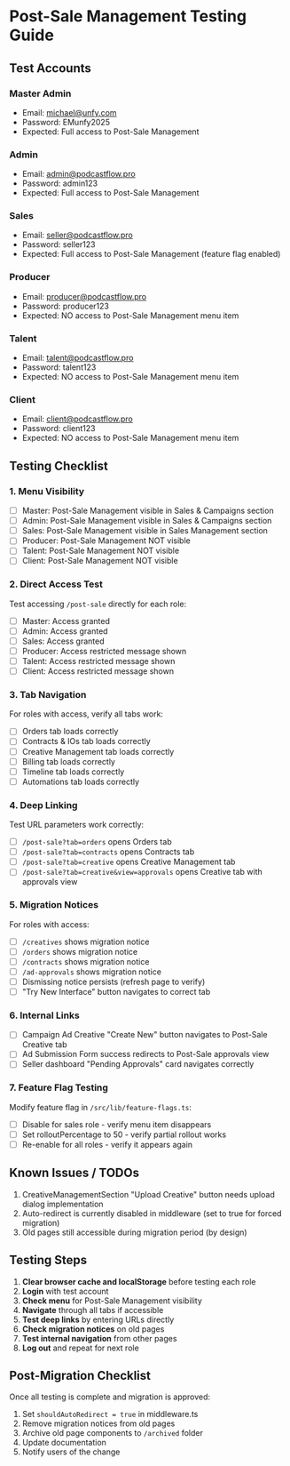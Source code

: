 # Post-Sale Management Testing Guide

## Test Accounts

### Master Admin
- Email: michael@unfy.com
- Password: EMunfy2025
- Expected: Full access to Post-Sale Management

### Admin
- Email: admin@podcastflow.pro  
- Password: admin123
- Expected: Full access to Post-Sale Management

### Sales
- Email: seller@podcastflow.pro
- Password: seller123
- Expected: Full access to Post-Sale Management (feature flag enabled)

### Producer
- Email: producer@podcastflow.pro
- Password: producer123
- Expected: NO access to Post-Sale Management menu item

### Talent
- Email: talent@podcastflow.pro
- Password: talent123
- Expected: NO access to Post-Sale Management menu item

### Client
- Email: client@podcastflow.pro
- Password: client123
- Expected: NO access to Post-Sale Management menu item

## Testing Checklist

### 1. Menu Visibility
- [ ] Master: Post-Sale Management visible in Sales & Campaigns section
- [ ] Admin: Post-Sale Management visible in Sales & Campaigns section  
- [ ] Sales: Post-Sale Management visible in Sales Management section
- [ ] Producer: Post-Sale Management NOT visible
- [ ] Talent: Post-Sale Management NOT visible
- [ ] Client: Post-Sale Management NOT visible

### 2. Direct Access Test
Test accessing `/post-sale` directly for each role:
- [ ] Master: Access granted
- [ ] Admin: Access granted
- [ ] Sales: Access granted
- [ ] Producer: Access restricted message shown
- [ ] Talent: Access restricted message shown
- [ ] Client: Access restricted message shown

### 3. Tab Navigation
For roles with access, verify all tabs work:
- [ ] Orders tab loads correctly
- [ ] Contracts & IOs tab loads correctly
- [ ] Creative Management tab loads correctly
- [ ] Billing tab loads correctly
- [ ] Timeline tab loads correctly
- [ ] Automations tab loads correctly

### 4. Deep Linking
Test URL parameters work correctly:
- [ ] `/post-sale?tab=orders` opens Orders tab
- [ ] `/post-sale?tab=contracts` opens Contracts tab
- [ ] `/post-sale?tab=creative` opens Creative Management tab
- [ ] `/post-sale?tab=creative&view=approvals` opens Creative tab with approvals view

### 5. Migration Notices
For roles with access:
- [ ] `/creatives` shows migration notice
- [ ] `/orders` shows migration notice
- [ ] `/contracts` shows migration notice
- [ ] `/ad-approvals` shows migration notice
- [ ] Dismissing notice persists (refresh page to verify)
- [ ] "Try New Interface" button navigates to correct tab

### 6. Internal Links
- [ ] Campaign Ad Creative "Create New" button navigates to Post-Sale Creative tab
- [ ] Ad Submission Form success redirects to Post-Sale approvals view
- [ ] Seller dashboard "Pending Approvals" card navigates correctly

### 7. Feature Flag Testing
Modify feature flag in `/src/lib/feature-flags.ts`:
- [ ] Disable for sales role - verify menu item disappears
- [ ] Set rolloutPercentage to 50 - verify partial rollout works
- [ ] Re-enable for all roles - verify it appears again

## Known Issues / TODOs
1. CreativeManagementSection "Upload Creative" button needs upload dialog implementation
2. Auto-redirect is currently disabled in middleware (set to true for forced migration)
3. Old pages still accessible during migration period (by design)

## Testing Steps

1. **Clear browser cache and localStorage** before testing each role
2. **Login** with test account
3. **Check menu** for Post-Sale Management visibility
4. **Navigate** through all tabs if accessible
5. **Test deep links** by entering URLs directly
6. **Check migration notices** on old pages
7. **Test internal navigation** from other pages
8. **Log out** and repeat for next role

## Post-Migration Checklist
Once all testing is complete and migration is approved:
1. Set `shouldAutoRedirect = true` in middleware.ts
2. Remove migration notices from old pages
3. Archive old page components to `/archived` folder
4. Update documentation
5. Notify users of the change